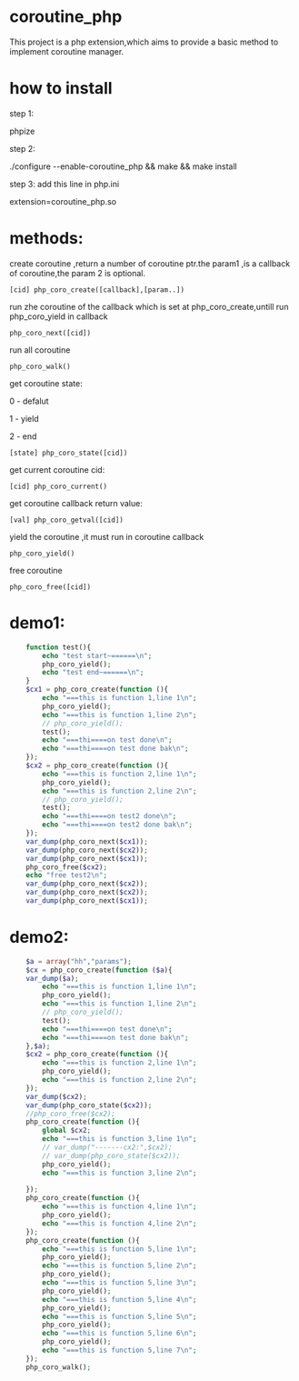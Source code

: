 # coroutine_php
This project is a php extension,which aims to provide a basic method to implement coroutine manager.

# how to install
step 1:

  phpize
 
step 2:    
 
  ./configure --enable-coroutine_php && make && make install

step 3:
add this line in php.ini

 extension=coroutine_php.so

# methods:
 
create coroutine ,return a number of coroutine ptr.the param1 ,is a callback of coroutine,the param 2 is optional.
 
    [cid] php_coro_create([callback],[param..])
 
run zhe coroutine of the callback which is set at php_coro_create,untill run php_coro_yield in callback
 
    php_coro_next([cid])

run all coroutine

    php_coro_walk()

get coroutine state:

0 - defalut

1 - yield

2 - end

    [state] php_coro_state([cid])

get current coroutine cid:

    [cid] php_coro_current()

get coroutine callback return value:

    [val] php_coro_getval([cid])

yield the coroutine ,it must run in coroutine callback

    php_coro_yield()

free coroutine

    php_coro_free([cid])

# demo1:
```PHP
    function test(){
        echo "test start~======\n";
        php_coro_yield();
        echo "test end~======\n";
    }
    $cx1 = php_coro_create(function (){
        echo "===this is function 1,line 1\n";
        php_coro_yield();
        echo "===this is function 1,line 2\n";
        // php_coro_yield();
        test();
        echo "===thi====on test done\n";
        echo "===thi====on test done bak\n";
    });
    $cx2 = php_coro_create(function (){
        echo "===this is function 2,line 1\n";
        php_coro_yield();
        echo "===this is function 2,line 2\n";
        // php_coro_yield();
        test();
        echo "===thi====on test2 done\n";
        echo "===thi====on test2 done bak\n";
    });
    var_dump(php_coro_next($cx1));
    var_dump(php_coro_next($cx2));
    var_dump(php_coro_next($cx1));
    php_coro_free($cx2);
    echo "free test2\n";
    var_dump(php_coro_next($cx2));
    var_dump(php_coro_next($cx2));
    var_dump(php_coro_next($cx1));
```
# demo2:
```PHP
    $a = array("hh","params");
    $cx = php_coro_create(function ($a){
    var_dump($a);
        echo "===this is function 1,line 1\n";
        php_coro_yield();
        echo "===this is function 1,line 2\n";
        // php_coro_yield();
        test();
        echo "===thi====on test done\n";
        echo "===thi====on test done bak\n";
    },$a);
    $cx2 = php_coro_create(function (){
        echo "===this is function 2,line 1\n";
        php_coro_yield();
        echo "===this is function 2,line 2\n";
    });
    var_dump($cx2);
    var_dump(php_coro_state($cx2));
    //php_coro_free($cx2);
    php_coro_create(function (){
        global $cx2;
        echo "===this is function 3,line 1\n";
        // var_dump("-------cx2:",$cx2);
        // var_dump(php_coro_state($cx2));
        php_coro_yield();
        echo "===this is function 3,line 2\n";
     
    });
    php_coro_create(function (){
        echo "===this is function 4,line 1\n";
        php_coro_yield();
        echo "===this is function 4,line 2\n";
    });
    php_coro_create(function (){
        echo "===this is function 5,line 1\n";
        php_coro_yield();
        echo "===this is function 5,line 2\n";
        php_coro_yield();
        echo "===this is function 5,line 3\n";
        php_coro_yield();
        echo "===this is function 5,line 4\n";
        php_coro_yield();
        echo "===this is function 5,line 5\n";
        php_coro_yield();
        echo "===this is function 5,line 6\n";
        php_coro_yield();
        echo "===this is function 5,line 7\n";
    });
    php_coro_walk();
```
